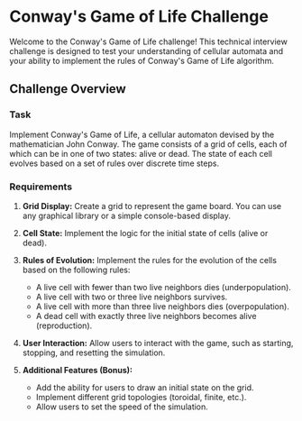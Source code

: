 # Conway's Game of Life Challenge

Welcome to the Conway's Game of Life challenge! This technical interview challenge is designed to test your understanding of cellular automata and your ability to implement the rules of Conway's Game of Life algorithm.

## Challenge Overview

### Task

Implement Conway's Game of Life, a cellular automaton devised by the mathematician John Conway. The game consists of a grid of cells, each of which can be in one of two states: alive or dead. The state of each cell evolves based on a set of rules over discrete time steps.

### Requirements

1. **Grid Display:** Create a grid to represent the game board. You can use any graphical library or a simple console-based display.

2. **Cell State:** Implement the logic for the initial state of cells (alive or dead).

3. **Rules of Evolution:** Implement the rules for the evolution of the cells based on the following rules:
   - A live cell with fewer than two live neighbors dies (underpopulation).
   - A live cell with two or three live neighbors survives.
   - A live cell with more than three live neighbors dies (overpopulation).
   - A dead cell with exactly three live neighbors becomes alive (reproduction).

4. **User Interaction:** Allow users to interact with the game, such as starting, stopping, and resetting the simulation.

5. **Additional Features (Bonus):**
   - Add the ability for users to draw an initial state on the grid.
   - Implement different grid topologies (toroidal, finite, etc.).
   - Allow users to set the speed of the simulation.